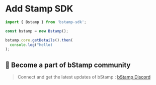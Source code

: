 # Add Stamp SDK

```SDK.js
import { Bstamp } from 'bstamp-sdk';

const bstamp = new Bstamp();

bstamp.core.getDetails().then(
  console.log("hello)
);

```

## 🖖 Become a part of bStamp community

> Connect and get the latest updates of bStamp : [bStamp Discord](https://discord.gg/mzqgaUz6)